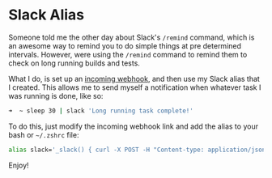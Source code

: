 # Slack Alias

Someone told me the other day about Slack's `/remind` command, which is an awesome way to remind you to do simple things at pre determined intervals. However, were using the `/remind` command to remind them to check on long running builds and tests. 

What I do, is set up an [incoming webhook](https://api.slack.com/incoming-webhooks), and then use my Slack alias that I created. This allows me to send myself a notification when whatever task I was running is done, like so:

```sh
➜  ~ sleep 30 | slack 'Long running task complete!'
```

To do this, just modify the incoming webhook link and add the alias to your bash or `~/.zshrc` file:

```sh
alias slack='_slack() { curl -X POST -H "Content-type: application/json" --data "{\"text\":\" "$1" \"}" https://hooks.slack.com/services/T00000000/B00000000/XXXXXXXXXXXXXXXXXXXXXXXX }; _slack'
```

Enjoy!